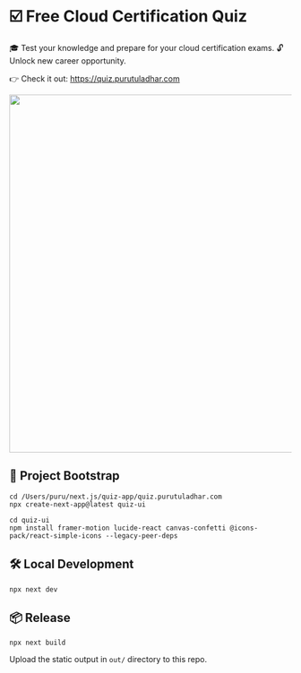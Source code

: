 # ☑️ Free Cloud Certification Quiz

🎓 Test your knowledge and prepare for your cloud certification exams. 🔓 Unlock new career opportunity.

👉 Check it out: https://quiz.purutuladhar.com

<img src='https://github.com/user-attachments/assets/32b8ca1f-4d29-487b-b449-1fe7d01b4000' width=640 />

## 🚀 Project Bootstrap

```
cd /Users/puru/next.js/quiz-app/quiz.purutuladhar.com
npx create-next-app@latest quiz-ui

cd quiz-ui
npm install framer-motion lucide-react canvas-confetti @icons-pack/react-simple-icons --legacy-peer-deps
```

## 🛠️ Local Development

```
npx next dev
```

## 📦 Release

```
npx next build
```

Upload the static output in `out/` directory to this repo.
